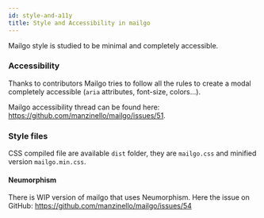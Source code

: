 ```yaml
---
id: style-and-a11y
title: Style and Accessibility in mailgo
---
```


Mailgo style is studied to be minimal and completely accessible.

### Accessibility

Thanks to contributors Mailgo tries to follow all the rules to create a modal completely accessible (`aria` attributes, font-size, colors...).

Mailgo accessibility thread can be found here: https://github.com/manzinello/mailgo/issues/51.

### Style files

CSS compiled file are available `dist` folder, they are `mailgo.css` and minified version `mailgo.min.css`.

#### Neumorphism

There is WIP version of mailgo that uses Neumorphism. Here the issue on GitHub: https://github.com/manzinello/mailgo/issues/54
